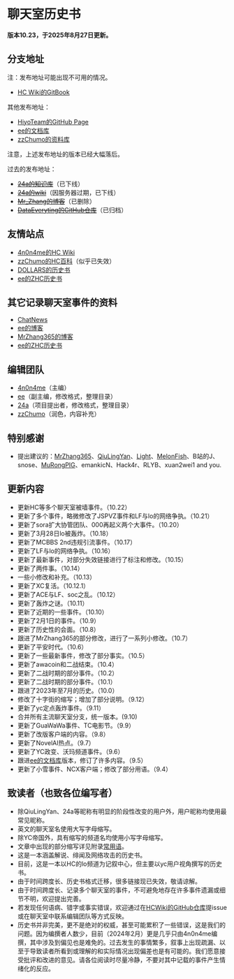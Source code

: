 # 聊天室历史书

**版本10.23，于2025年8月27日更新。**

## 分支地址

注：发布地址可能出现不可用的情况。

- [HC Wiki的GitBook](https://hcwiki.gitbook.io/history/)

其他发布地址：
- [HiyoTeam的GitHub Page](https://hiyoteam.github.io/ChatroomHistoryBook/)
- [ee的文档库](https://book.paperee.guru/#聊天室历史书)
- [zzChumo的资料库](https://zzcm.fun/book.html)

注意，上述发布地址的版本已经大幅落后。

过去的发布地址：

- ~~[24a的知识库](https://docs.thz.cool/#/chatroom-history-book)~~（已下线）
- ~~[24a的wiki](https://wiki.thz.cool/index.php?title=聊天室历史书)~~（因服务器过期，已下线）
- ~~[Mr\_Zhang的博客](https://mrzhang365.github.io/2022/09/07/聊天室历史书/)~~（已删除）
- ~~[DataEveryting的GitHub仓库](https://githubfast.com/DataeverythingTeam/ChatroomHistoryBook)~~（已归档）

## 友情站点

- [4n0n4me的HC Wiki](https://hcwiki.fourohfour.link/)
- [zzChumo的HC百科](https://zzcm.fun/wiki/)（似乎已失效）
- [DOLLARS的历史书](https://drrr.wiki/事件)
- [ee的ZHC历史书](https://book.paperee.guru/#一个一个历史书)

## 其它记录聊天室事件的资料

- [ChatNews](https://chatnews.thz.cool)
- [ee的博客](https://paperee.guru)
- [MrZhang365的博客](https://blog.zhangsoft.link/)
- [ee的ZHC历史书](https://book.paperee.guru/#一个一个历史书)

## 编辑团队

- [4n0n4me](https://www.pillows.net.eu.org/)（主编）
- [ee](https://paperee.tk)（副主编，修改格式，整理目录）
- [24a](https://thz.cool/)（项目提出者，修改格式，整理目录）
- [zzChumo](https://zzcm.fun/)（润色，内容补充）

## 特别感谢

- 提出建议的：[MrZhang365](https://blog.zhangsoft.link/)、[QiuLingYan](https://qiu-lingyan.github.io/1)、[Light](https://gitee.com/BirdingLight)、[MelonFish](https://xq.kzw.ink/)、B站的J、snose、[MuRongPIG](https://githubfast.com/MuRongPIG)、emankicN、Hack4r、RLYB、xuan2wei1 and you.

## 更新内容

- 更新HC等多个聊天室被墙事件。（10.22）
- 更新了多个事件，略微修改了JSPVZ事件和LF与lo的网络争执。（10.21）
- 更新了sora扩大协管团队、000再起义两个大事件。（10.20）
- 更新了3月28日lo被轰炸。（10.18）
- 更新了MCBBS 2nd违规引流事件。（10.17）
- 更新了LF与lo的网络争执。（10.16）
- 更新了最新事件，对部分失效链接进行了标注和修改。（10.15）
- 更新了两件事。（10.14）
- 一些小修改和补充。（10.13）
- 更新了XC复活。（10.12.1）
- 更新了ACE与LF、soc之乱。（10.12）
- 更新了轰炸之谜。（10.11）
- 更新了近期的一些事件。（10.10）
- 更新了2月1日的事件。（10.9）
- 更新了历史性的会面。（10.8）
- 跟进了MrZhang365的部分修改，进行了一系列小修改。（10.7）
- 更新了平安时代。（10.6）
- 更新了一些最新事件，修改了部分事实。（10.5）
- 更新了awacoin和二战结束。（10.4）
- 更新了二战时期的部分事件。（10.2）
- 更新了二战时期的部分事件。（10.1）
- 跟进了2023年至7月的历史。（10.0）
- 修改了十字街的缩写；增加了部分说明。（9.12）
- 更新了yc定点轰炸事件。（9.11）
- 合并所有主流聊天室分支，统一版本。(9.10)
- 更新了GuaWaWa事件、TC电影节。（9.9）
- 更新了改版客户端的内容。（9.8）
- 更新了NovelAI热点。（9.7）
- 更新了YC政变、沃玛频道事件。（9.6）
- 跟进[ee的文档库](http://book.paperee.guru/#/chatroom-history-book/)版本，修订了许多内容。（9.5）
- 更新了小雪事件、NCX客户端；修改了部分用语。（9.4）

## 致读者（也致各位编写者）

- 除QiuLingYan、24a等昵称有明显的阶段性改变的用户外，用户昵称均使用最常见昵称。
- 英文的聊天室名使用大写字母缩写。
- 除YC帝国外，具有缩写的频道名均使用小写字母缩写。
- 文章中出现的部分缩写详见附录[常用语](#常用语)。
- 这是一本涵盖解说、绯闻及网络攻击的历史书。
- 目前，这是一本以HC的lo频道为记叙中心，但主要以yc用户视角撰写的历史书。
- 由于时间跨度长、历史书格式迁移，很多链接现已失效，敬请谅解。
- 由于时间跨度长、记录多个聊天室的事件，不可避免地存在许多事件遗漏或细节不明，欢迎提出完善。
- 若发现任何语病、错字或事实错误，欢迎通过在[HCWiki的GitHub仓库](https://github.com/HCWiki/history)提issue或在聊天室中联系编辑团队等方式反映。
- 历史书并非完美，更不是绝对的权威，甚至可能累积了一些错误，这是我们的问题。因为编撰者人数少，目前（2024年2月）更是几乎只由4n0n4me编撰，其中涉及到偏见也是难免的。过去发生的事情繁多，叙事上出现疏漏、以至于导致读者所看到或理解的和实际情况出现偏差也是有可能的。我们愿意接受批评和改进的意见。请各位阅读时尽量冷静，不要对其中记载的事件产生情绪化的反应。
